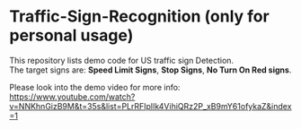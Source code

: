 # Traffic-Sign-Recognition (only for personal usage)

This repository lists demo code for US traffic sign Detection.  
The target signs are: __Speed Limit Signs__, __Stop Signs__, __No Turn On Red signs__.  

Please look into the demo video for more info:  
https://www.youtube.com/watch?v=NNKhnGizB9M&t=35s&list=PLrRFIplIk4VihiQRz2P_xB9mY61ofykaZ&index=1
